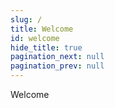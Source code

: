 ```yaml
---
slug: /
title: Welcome
id: welcome
hide_title: true
pagination_next: null
pagination_prev: null
---
```


Welcome